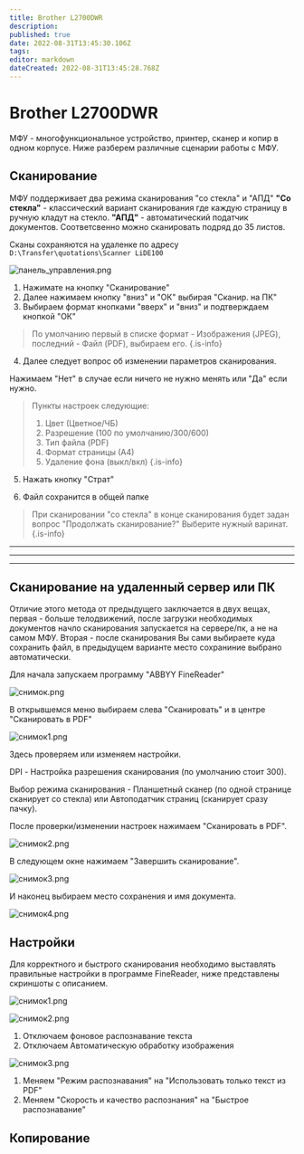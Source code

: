 ```yaml
---
title: Brother L2700DWR
description: 
published: true
date: 2022-08-31T13:45:30.106Z
tags: 
editor: markdown
dateCreated: 2022-08-31T13:45:28.768Z
---
```


# Brother L2700DWR
МФУ - многофункциональное устройство, принтер, сканер и копир в одном корпусе.
Ниже разберем различные сценарии работы с МФУ.
## Сканирование
МФУ поддерживает два режима сканирования "со стекла" и "АПД"
**"Со стекла"** - классический вариант сканирования где каждую страницу в ручную кладут на стекло.
**"АПД"** - автоматический податчик документов. Соответсвенно можно сканировать подряд до 35 листов.

Сканы сохраняются на удаленке по адресу `D:\Transfer\quotations\Scanner LiDE100`

![панель_управления.png](/l2700dwr/панель_управления.png)

1. Нажимате на кнопку "Сканирование"
2. Далее нажимаем кнопку "вниз" и "ОК" выбирая "Сканир. на ПК"
3. Выбираем формат кнопками "вверх" и "вниз" и подтверждаем кнопкой "ОК"
> По умолчанию первый в списке формат - Изображения (JPEG), последний - Файл (PDF), выбираем его.
{.is-info}
4. Далее следует вопрос об изменении параметров сканирования.

Нажимаем "Нет" в случае если ничего не нужно менять или "Да" если нужно. 
> Пункты настроек следующие:
> 1. Цвет (Цветное/ЧБ)
> 2. Разрешение (100 по умолчанию/300/600)
> 3. Тип файла (PDF)
> 4. Формат страницы (А4)
> 5. Удаление фона (выкл/вкл)
{.is-info}


5. Нажать кнопку "Страт"

6. Файл сохранится в общей папке
> При сканировании "со стекла" в конце сканирования будет задан вопрос "Продолжать сканирование?" Выберите нужный варинат.
{.is-info}

***



---

---

## Сканирование на удаленный сервер или ПК
Отличие этого метода от предыдущего заключается в двух вещах, первая - больше телодвижений, после загрузки необходимых документов начло сканирования запускается на сервере/пк, а не на самом МФУ. Вторая - после сканирования Вы сами выбираете куда сохранить файл, в предыдущем варианте место сохраниние выбрано автоматически.

Для начала запускаем программу "ABBYY FineReader" 

![снимок.png](/l2700dwr/scan-on-srv/снимок.png)

В открывшемся меню выбираем слева "Сканировать" и в центре "Сканировать в PDF" 

![снимок1.png](/l2700dwr/scan-on-srv/снимок1.png)

Здесь проверяем или изменяем настройки. 

DPI - Настройка разрешения сканирования (по умолчанию стоит 300).

Выбор режима сканирования - Планшетный сканер (по одной странице сканирует со стекла) или Автоподатчик страниц (сканирует сразу пачку).

После проверки/изменении настроек нажимаем "Сканировать в PDF".

![снимок2.png](/l2700dwr/scan-on-srv/снимок2.png)

В следующем окне нажимаем "Завершить сканирование".

![снимок3.png](/l2700dwr/scan-on-srv/снимок3.png)

И наконец выбираем место сохранения и имя документа.

![снимок4.png](/l2700dwr/scan-on-srv/снимок4.png)
## Настройки
Для корректного и быстрого сканирования необходимо выставлять правильные настройки в программе FineReader, ниже представлены скриншоты с описанием.

![снимок1.png](/l2700dwr/settings/снимок1.png)

![снимок2.png](/l2700dwr/settings/снимок2.png)

1. Отключаем фоновое распознавание текста
1. Отключаем Автоматическую обработку изображения

![снимок3.png](/l2700dwr/settings/снимок3.png)

1. Меняем "Режим распознавания" на "Использовать только текст из PDF"
1. Меняем "Скорость и качество распознания" на "Быстрое распознавание"

## Копирование